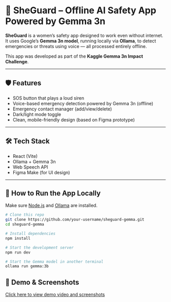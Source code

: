 # 🚨 SheGuard – Offline AI Safety App Powered by Gemma 3n

**SheGuard** is a women’s safety app designed to work even without internet.  
It uses Google’s **Gemma 3n model**, running locally via **Ollama**, to detect emergencies or threats using voice — all processed entirely offline.

This app was developed as part of the **Kaggle Gemma 3n Impact Challenge**.

---

## 🛡️ Features

- SOS button that plays a loud siren
- Voice-based emergency detection powered by Gemma 3n (offline)
- Emergency contact manager (add/view/delete)
- Dark/light mode toggle
- Clean, mobile-friendly design (based on Figma prototype)

---

## 🛠️ Tech Stack

- React (Vite)
- Ollama + Gemma 3n
- Web Speech API
- Figma Make (for UI design)

---

## 🚀 How to Run the App Locally

Make sure [Node.js](https://nodejs.org/) and [Ollama](https://ollama.com) are installed.

```bash
# Clone this repo
git clone https://github.com/your-username/sheguard-gemma.git
cd sheguard-gemma

# Install dependencies
npm install

# Start the development server
npm run dev

# Start the Gemma model in another terminal
ollama run gemma:3b
```

## 📸 Demo & Screenshots

[Click here to view demo video and screenshots](https://drive.google.com/drive/folders/1wpuL8DoNauxfaCAP3sBNTUK1wwmkbwys?usp=sharing)
